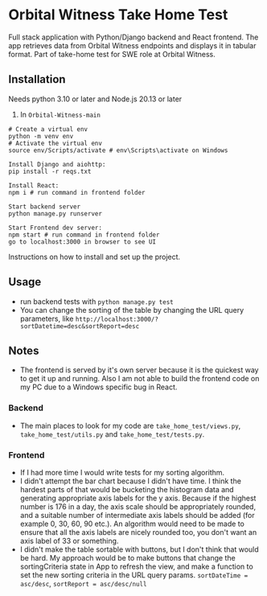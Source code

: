 # Orbital Witness Take Home Test

Full stack application with Python/Django backend and React frontend. The app retrieves data from Orbital Witness endpoints and displays it in tabular format. Part of take-home test for SWE role at Orbital Witness.

## Installation

Needs python 3.10 or later and Node.js 20.13 or later

1. In `Orbital-Witness-main`
```
# Create a virtual env
python -m venv env
# Activate the virtual env
source env/Scripts/activate # env\Scripts\activate on Windows

Install Django and aiohttp:
pip install -r reqs.txt

Install React:
npm i # run command in frontend folder

Start backend server
python manage.py runserver

Start Frontend dev server:
npm start # run command in frontend folder
go to localhost:3000 in browser to see UI
```

Instructions on how to install and set up the project.

## Usage

- run backend tests with `python manage.py test`
- You can change the sorting of the table by changing the URL query parameters, like `http://localhost:3000/?sortDatetime=desc&sortReport=desc`

## Notes

- The frontend is served by it's own server because it is the quickest way to get it up and running. Also I am not able to build the frontend code on my PC due to a Windows specific bug in React. 

### Backend
- The main places to look for my code are `take_home_test/views.py`, `take_home_test/utils.py` and `take_home_test/tests.py`.

### Frontend
- If I had more time I would write tests for my sorting algorithm.
- I didn't attempt the bar chart because I didn't have time. I think the hardest parts of that would be bucketing the histogram data and generating appropriate axis labels for the y axis. Because if the highest number is 176 in a day, the axis scale should be appropriately rounded, and a suitable number of intermediate axis labels should be added (for example 0, 30, 60, 90 etc.). An algorithm would need to be made to ensure that all the axis labels are nicely rounded too, you don't want an axis label of 33 or something.
- I didn't make the table sortable with buttons, but I don't think that would be hard. My approach would be to make buttons that change the sortingCriteria state in App to refresh the view, and make a function to set the new sorting criteria in the URL query params. `sortDateTime = asc/desc`, `sortReport = asc/desc/null`


